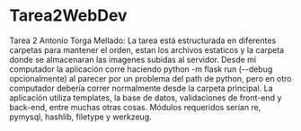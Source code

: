 # Tarea2WebDev
Tarea 2 Antonio Torga Mellado:
La tarea está estructurada en diferentes carpetas para mantener el orden, estan los archivos estaticos y la carpeta donde se almacenaran las imagenes subidas al servidor.
Desde mi computador la aplicación corre haciendo python -m flask run (--debug opcionalmente) al parecer por un problema del path de python, pero en otro computador debería correr normalmente desde la carpeta principal.
La aplicación utiliza templates, la base de datos, validaciones de front-end y back-end, entre muchas otras cosas.
Módulos requeridos serían re, pymysql, hashlib, filetype y werkzeug.
